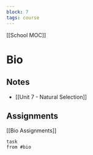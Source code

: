 ```yaml
---
block: 7
tags: course
---
```


[[School MOC]]
# Bio

## Notes
- [[Unit 7 - Natural Selection]]

## Assignments
[[Bio Assignments]]
```dataview
task
from #bio
```
